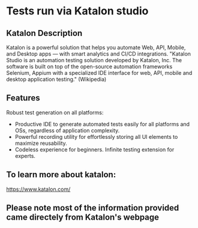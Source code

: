 # Tests run via Katalon studio

## Katalon Description
Katalon is a powerful solution that helps you automate Web, API, Mobile, and Desktop apps — with smart analytics and CI/CD integrations. "Katalon Studio is an automation testing solution developed by Katalon, Inc. The software is built on top of the open-source automation frameworks Selenium, Appium with a specialized IDE interface for web, API, mobile and desktop application testing." (Wikipedia)

## Features

Robust test generation on all platforms:
* Productive IDE to generate automated tests easily for all platforms and OSs, regardless of application complexity.
* Powerful recording utility for effortlessly storing all UI elements to maximize reusability.
* Codeless experience for beginners. Infinite testing extension for experts.

## To learn more about katalon:
https://www.katalon.com/

## Please note most of the information provided came directely from Katalon's webpage


